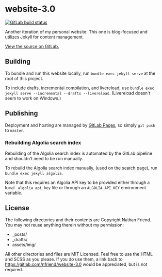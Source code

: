 # website-3.0

<a href="https://gitlab.com/nfriend/website-3.0/pipelines/latest"
  target="_blank"><img
  src="https://gitlab.com/nfriend/website-3.0/badges/master/pipeline.svg"
  alt="GitLab build status"></a>

Another iteration of my personal website. This one is blog-focused and utilizes
Jekyll for content management.

[View the source on GitLab.](https://gitlab.com/nfriend/website-3.0)

## Building

To bundle and run this website locally, run `bundle exec jekyll serve` at the
root of this project.

To include drafts, incremental compilation, and livereload, use `bundle exec jekyll serve --incremental --drafts --livereload`. (Livereload doesn't seem to
work on Windows.)

## Publishing

Deployment and hosting are managed by [GitLab Pages](https://docs.gitlab.com/ee/user/project/pages/), so simply `git push` to `master`.

### Rebuilding Algolia search index

Rebuilding of the Algolia search index is automated by the GitLab pipeline
and shouldn't need to be run manually.

To rebuild the Algolia search index manually, (used on [the search
page](https://nathanfriend.com/search)), run `bundle exec jekyll algolia`.

Note that this requires an Algolia API key to be provided either through a local
`_algolia_api_key` file or through an `ALGOLIA_API_KEY` environment variable.

## License

The following directories and their contents are Copyright Nathan Friend. You
may not reuse anything therein without my permission:

- \_posts/
- \_drafts/
- assets/img/

All other directories and files are MIT Licensed. Feel free to use the HTML and
SCSS as you please. If you do use them, a link back to
https://gitlab.com/nfriend/website-3.0 would be appreciated, but is not
required.
